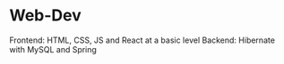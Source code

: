 # Web-Dev
Frontend: HTML, CSS, JS and React at a basic level
Backend: Hibernate with MySQL and Spring
